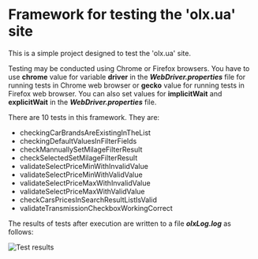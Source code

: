 # Framework for testing the 'olx.ua' site

This is a simple project designed to test the 'olx.ua' site.

Testing may be conducted using Chrome or Firefox browsers. You have to use **chrome** value for variable **driver** in the ***WebDriver.properties*** file for running tests in Chrome web browser or **gecko** value for running tests in Firefox web browser.
You can also set values for **implicitWait** and **explicitWait** in the ***WebDriver.properties*** file.

There are 10 tests in this framework. They are:
* checkingCarBrandsAreExistingInTheList
* checkingDefaultValuesInFilterFields
* checkMannuallySetMilageFilterResult
* checkSelectedSetMilageFilterResult
* validateSelectPriceMinWithInvalidValue
* validateSelectPriceMinWithValidValue
* validateSelectPriceMaxWithInvalidValue
* validateSelectPriceMaxWithValidValue
* checkCarsPricesInSearchResultListIsValid
* validateTransmissionCheckboxWorkingCorrect

The results of tests after execution are written to a file ***olxLog.log*** as follows:

![Test results]("C:\Users\Lenovo\Desktop\olxLog.png")

